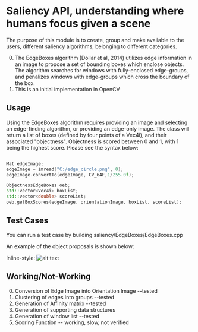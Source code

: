 Saliency API, understanding where humans focus given a scene
============================================================

The purpose of this module is to create, group and make available to the users, different saliency algorithms, belonging to different categories.

0. The EdgeBoxes algorithm (Dollar et al, 2014) utilizes edge information in an image to propose a set of bounding boxes which enclose objects. The algorithm searches for windows with fully-enclosed edge-groups, and penalizes windows with edge-groups which cross the boundary of the box.
0. This is an initial implementation in OpenCV

Usage
------

Using the EdgeBoxes algorithm requires providing an image and selecting an edge-finding algorithm, or providing an edge-only image. The class will return a list of boxes (defined by four points of a Vec4i), and their associated "objectness". Objectness is scored between 0 and 1, with 1 being the highest score. Please see the syntax below:

```c++

Mat edgeImage;
edgeImage = imread("C:/edge_circle.png", 0);
edgeImage.convertTo(edgeImage, CV_64F,1/255.0f);

ObjectnessEdgeBoxes oeb;
std::vector<Vec4i> boxList;
std::vector<double> scoreList;
oeb.getBoxScores(edgeImage, orientationImage, boxList, scoreList);


```

Test Cases
----------

You can run a test case by building saliency/EdgeBoxes/EdgeBoxes.cpp

An example of the object proposals is shown below: 

Inline-style: 
![alt text](https://dl.dropboxusercontent.com/u/110033260/edgeboxes.png "Object Proposal Example")


Working/Not-Working
--------------------

0. Conversion of Edge Image into Orientation Image --tested
0. Clustering of edges into groups --tested
0. Generation of Affinity matrix --tested
0. Generation of supporting data structures 
0. Generation of window list --tested
0. Scoring Function -- working, slow, not verified

